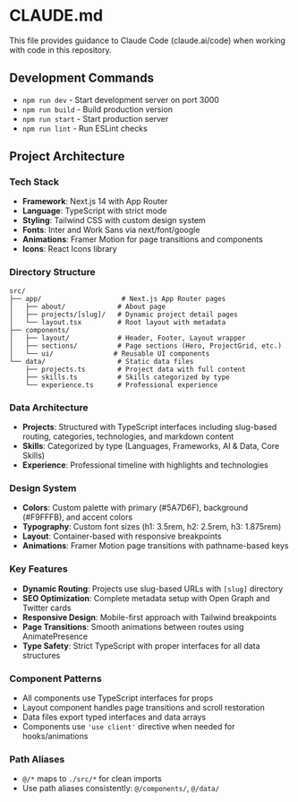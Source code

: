 # CLAUDE.md

This file provides guidance to Claude Code (claude.ai/code) when working with code in this repository.

## Development Commands

- `npm run dev` - Start development server on port 3000
- `npm run build` - Build production version
- `npm run start` - Start production server
- `npm run lint` - Run ESLint checks

## Project Architecture

### Tech Stack
- **Framework**: Next.js 14 with App Router
- **Language**: TypeScript with strict mode
- **Styling**: Tailwind CSS with custom design system
- **Fonts**: Inter and Work Sans via next/font/google
- **Animations**: Framer Motion for page transitions and components
- **Icons**: React Icons library

### Directory Structure
```
src/
├── app/                    # Next.js App Router pages
│   ├── about/             # About page
│   ├── projects/[slug]/   # Dynamic project detail pages
│   └── layout.tsx         # Root layout with metadata
├── components/
│   ├── layout/            # Header, Footer, Layout wrapper
│   ├── sections/          # Page sections (Hero, ProjectGrid, etc.)
│   └── ui/               # Reusable UI components
└── data/                  # Static data files
    ├── projects.ts        # Project data with full content
    ├── skills.ts          # Skills categorized by type
    └── experience.ts      # Professional experience
```

### Data Architecture
- **Projects**: Structured with TypeScript interfaces including slug-based routing, categories, technologies, and markdown content
- **Skills**: Categorized by type (Languages, Frameworks, AI & Data, Core Skills)
- **Experience**: Professional timeline with highlights and technologies

### Design System
- **Colors**: Custom palette with primary (#5A7D6F), background (#F9FFFB), and accent colors
- **Typography**: Custom font sizes (h1: 3.5rem, h2: 2.5rem, h3: 1.875rem)
- **Layout**: Container-based with responsive breakpoints
- **Animations**: Framer Motion page transitions with pathname-based keys

### Key Features
- **Dynamic Routing**: Projects use slug-based URLs with `[slug]` directory
- **SEO Optimization**: Complete metadata setup with Open Graph and Twitter cards
- **Responsive Design**: Mobile-first approach with Tailwind breakpoints
- **Page Transitions**: Smooth animations between routes using AnimatePresence
- **Type Safety**: Strict TypeScript with proper interfaces for all data structures

### Component Patterns
- All components use TypeScript interfaces for props
- Layout component handles page transitions and scroll restoration
- Data files export typed interfaces and data arrays
- Components use `'use client'` directive when needed for hooks/animations

### Path Aliases
- `@/*` maps to `./src/*` for clean imports
- Use path aliases consistently: `@/components/`, `@/data/`